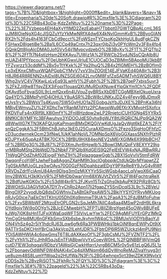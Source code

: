 https://viewer.diagrams.net/?tags=%7B%7D&lightbox=1&highlight=0000ff&edit=_blank&layers=1&nav=1&title=Engenharia%20de%20Soft.drawio#R%3Cmxfile%3E%3Cdiagram%20id%3D%22C5RBs43oDa-KdzZeNtuy%22%20name%3D%22Page-1%22%3E7Vzbeps4EH4aXyYfIMD2ZezEabaH7Tbbpt07GWTQBpALcmL36SuJM8IOieNgXG4cJISQZuYfzYkMwNRfX4dw6X4kNvIGmmKvB%2BByoGlANRX2h%2Fds4h4163FCbCd9ecct%2FoWSznTYCtsoKg2khHgUL8udFgkCZNFSHwxD8lgetiBe%2Ba1L6CCp49aCntx7h23qxr0jbZj3v0PYcWm2v3F8x4fp4GQnkQtt8ljoAlcDMA0JofGVv54ij1MvpcvdzebO%2B3BvXv%2F1T%2FQTfp28%2F%2FfTt7N4stlzHsm2EKKAvu7UWjz1A%2FRWCb2SvdJNSsCQrAIb8UmUAZi41PfYpcou%2F0eUbhKGwxUlrIuE1CUOCaD3gZBlMm5BApoMU3kbBfYFZyxrzz1i3cddM%2Bx5yTtYKxk%2FYq2IhuQ%2B4x2fIGMEH%2BzBOfIm0Lp3xEKnxCMhuxWQAPGpbCYMyV7yxV3lvZOGtE14EJFVaKEd40A8jr%2B3IH8JR64R8RENN2xAiDxI8UNZSGEi6042Lnv0M8FsfZqSADMTyhSWQ6U8BYWhg2jyVC4V7KKwjLxLyEq93LwHV1%2Fubh%2F%2B%2B7qeP7xbjs5uvr3%2FkZJjl9w8TfqyZEX3iFopi11ouasQXUMuRDoXNuw4YipGkYm1Ch%2FQDFOKAyd5oFbyaiS0IL9cLmfQxx6n4UVouZgyBRSxXbDBTCGgMBXelOkupUxraQa4YD%2BMpPyHD4jOHULY8uASR%2BcW8cUNKxJDZ4v4Feyy9BJDmxReUys1ry%2BWsVTs4Kuyp7SW5GyHUO1aZEGobgJsYbJDJXE%2BPnKa3i6hIMBjyEWmyuZU%2FXDhcTwYRanM7dYtz2PCAwopWu9EfXrXVMvoHSXofcxPKDVFuFs4nXRlf9LX8l0mfY%2FnI8Hzdpw2wLP2RnjetciCUH1GNg45YYRx58NfKIC8jYMFYc3BFAwuhvx3YiDOOJdES0yhx8gWJY8tURQRiCNJPp9QA2Wd8WwlIIG7KTN3KAFQUgKaPmqmBMxDKQGjVwKdUgJaQyWgt6kEZA%2FjYsnQzCggkA%2F5BthChBJghz3kE0J25CuraAXDmsO%2Fezg3SjgHoOFhfzCcD3ucdwrnekOcm23ifNwL1UkK1ahNoVL7OMNpSpX6VoGGXassSNXfrPlzhRKDJPYx4i5upAzATBK70CX%2BfBU9HX84eoNEV2sMErXGIMk6X99IbBCH7nF%2BRDg3G%2BJ87%2FD3XmJlyr6HgwIb%2BowI3MUQpFV8EXYY29jqvrMBRqMStg29bWdD7b2NbkF71PQIb9XdGElS9Q2FeIEtEVW4xNAJRBwRRJThWgQPOdZhAf02EiogiFYehZ1H%2FplazggawGgb%2BX1SoVvIV5tmFdRW0wqqnFcoYj9FtJwheFba8AggnZXaHM9h3qcIOgbppjkCtdUkQbrMYqpwtZZTg0SkAfMUoGLzg3wOAys70G0GzFNIDpahbzatEDgY9PXeRe8Y9JvG4vRWfXRVDsZdrfFclAmU84Am9Dlsg3m0zMjXYYjr5SjcWGsb4aocLqlVwoX6jCaaOImy2BWXLH3klKIvVR%2FMHDb0warVm68XWJVtZVlr5%2FW4FqchtraReX%2BdfUwKGK0x%2Fc53dW4krR%2FJKvn15TrZsGhs0kbAuPK92PiRz8Cb%2BWOitSlJ3AGVfdOA7DY7ryChRo2Apn17li2fgapZY5SniDcqlS3L9c%2BVeUBlngOXP2vyodUbQ8dsDGWfnjyZsABtGkPpxAW5%2BkjYYSYOYRvyMKUognRJyG0ice7iaEkCtrITKInU05Dh0Xg9mmwT9UA%2FaqA3%2FdJBM1oFuhwb%2FxySBWbWF2MtzoEtrOPLGN2cSqJeMh7AlIC4q8aa4MSwP2rdH9L6kraOYd9oiv1Wi9o0OYg%2BJcECMwebH%2FPTU8lIZl8rpYget45oOWv8BUFeEkJWg7j0K8sHn1TJFxiXWaEqqWFT5IViyLwYjw%2FEC9AgMiFUYErGPz1MkQYmCgGHp8MU6nGFKbSmxSXb6sbeJkyhm1W4qC%2BMUxiViODYbBaoYJION4VhSz4g2r5iY1hdcRJ63Lqw6gfk6Ra3PWBWHkjj1bkOiNf8qnEWIPvDt9iX9ATTlrSsDKCHnYBrCia3AkVcp2ILehfJDR%2FbtrDP6lR5WZUckzI4mPU9NiriYOjSAWHWIA4c6qwGmsT6T8LdAXKeoOf%2F3gbCsMJ%2FVZNTF2%2FL%2FyYh1j%2FcJHhR5qJsEnTFIABbwjVvYxCoevW0HL%2FQINBBFWjVmQ6cutD71EW3ohqgaVRDbzV1AWqiGjCwkHfqrrUyrgB6CM5r0v5v61zLgQ6J5L1z%2FbonaevOdWNF0W4NAKi4xCp4qXMNqm66diDvWnoReMJZlvaYruyg3rIue8uzm48S8LumYfWqa2q2HUfWa7N3Fi%2BG4whnpx5jrt39ejZDKX9NyIxVcDDSs2b%2BvzRjSOT%2FkhRc%2FQY%3D%3C%2Fdiagram%3E%3C%2Fmxfile%3E#%7B%22pageId%22%3A%22C5RBs43oDa-KdzZeNtuy%22%7D
